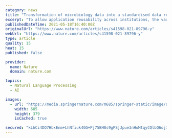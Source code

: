 ```yaml
---
category: news
title: "Transformation of microbiology data into a standardised data representation using OpenEHR"
excerpt: "To allow application reusability across institutions, the various heterogeneous microbiology data representations needs to be transformed into standardised, unambiguous data models. In this work, we present a multi-centric standardisation approach by using openEHR as modelling standard."
publishedDateTime: 2021-05-18T16:40:00Z
originalUrl: "https://www.nature.com/articles/s41598-021-89796-y"
webUrl: "https://www.nature.com/articles/s41598-021-89796-y"
type: article
quality: 15
heat: 15
published: false

provider:
  name: Nature
  domain: nature.com

topics:
  - Natural Language Processing
  - AI

images:
  - url: "https://media.springernature.com/m685/springer-static/image/art%3A10.1038%2Fs41598-021-89796-y/MediaObjects/41598_2021_89796_Fig1_HTML.png"
    width: 685
    height: 379
    isCached: true

secured: "kLhCi4DO7HbxEnm+LhNfiuk4GG+Pj75BH8s9gPSjJpue3nHoMtqyCQlbQ6ojIl2xXZGkVytk86JF/gdLLP/YNXhGnneI4jFq3GBvO0jlrLESFadP6OsUTaVukqQbtV4Xbh5CR+zu0MHKBaiClEJmj1x4CHS5K4PERsnvof4fev6mTHx8cAzL5XWrvdy7SyPZnd423L8JXXrOmAbNQK8kHGFQ8F9aK6AJ1UfpGjYzqazt70bnTs4AwzuQ//FlxFlqCcL+ApcCzVhlSctRhVY85nYDmHoEhu1dIoW8tTCMvxuKKiaoKFvpBzLbWbvvPdcZmc50wsxiXEGe/9UNxOE5koxbcwU0TkE+Q0Q+Uz1haP0=;nxk8V/SNWLt3duuvJoIr0Q=="
---
```


